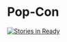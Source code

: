 Pop-Con
===
[![Stories in Ready](https://badge.waffle.io/quasar-unit/popcon.png?label=ready&title=Ready)](http://waffle.io/quasar-unit/popcon)
